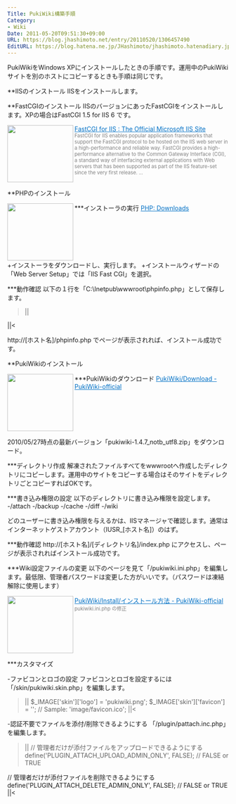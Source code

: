 ```yaml
---
Title: PukiWiki構築手順
Category:
- Wiki
Date: 2011-05-20T09:51:30+09:00
URL: https://blog.jhashimoto.net/entry/20110520/1306457490
EditURL: https://blog.hatena.ne.jp/JHashimoto/jhashimoto.hatenadiary.jp/atom/entry/12921228815717257683
---
```



PukiWikiをWindows XPにインストールしたときの手順です。運用中のPukiWikiサイトを別のホストにコピーするときも手順は同じです。

**IISのインストール 
IISをインストールします。

**FastCGIのインストール
IISのバージョンにあったFastCGIをインストールします。XPの場合はFastCGI 1.5 for IIS 6 です。

<a href="http://www.iis.net/downloads/microsoft/fastcgi-for-iis" target="_blank"><img class="alignleft" align="left" border="0" src="http://capture.heartrails.com/150x130/shadow?http://www.iis.net/downloads/microsoft/fastcgi-for-iis" alt="" width="150" height="130" /></a><a style="color:#0070C5;" href="http://www.iis.net/downloads/microsoft/fastcgi-for-iis" target="_blank">FastCGI for IIS : The Official Microsoft IIS Site</a><a href="http://b.hatena.ne.jp/entry/http://www.iis.net/downloads/microsoft/fastcgi-for-iis" target="_blank"><img border="0" src="http://b.hatena.ne.jp/entry/image/http://www.iis.net/downloads/microsoft/fastcgi-for-iis" alt="" /></a><br><span style="color: #808080;font-size: 80%;">FastCGI for IIS enables popular application frameworks that support the FastCGI protocol to be hosted on the IIS web server in a high-performance and reliable way. FastCGI provides a high-performance alternative to the Common Gateway Interface (CGI), a standard way of interfacing external applications with Web servers that has been supported as part of the IIS feature-set since the very first release. ...</span><br style="clear:both;" />

**PHPのインストール

***インストーラの実行 
<a href="http://www.php.net/downloads.php" target="_blank"><img class="alignleft" align="left" border="0" src="http://capture.heartrails.com/150x130/shadow?http://www.php.net/downloads.php" alt="" width="150" height="130" /></a><a style="color:#0070C5;" href="http://www.php.net/downloads.php" target="_blank">PHP: Downloads</a><a href="http://b.hatena.ne.jp/entry/http://www.php.net/downloads.php" target="_blank"><img border="0" src="http://b.hatena.ne.jp/entry/image/http://www.php.net/downloads.php" alt="" /></a><br style="clear:both;" />
+インストーラをダウンロードし、実行します。
+インストールウィザードの「Web Server Setup」では「IIS Fast CGI」を選択。

***動作確認
以下の１行を「C:\Inetpub\wwwroot\phpinfo.php」として保存します。
>||
<?php phpinfo(); ?>
||<

http://[ホスト名]/phpinfo.php でページが表示されれば、インストール成功です。

**PukiWikiのインストール

***PukiWikiのダウンロード
<a href="http://pukiwiki.sourceforge.jp/?PukiWiki%2FDownload" target="_blank"><img class="alignleft" align="left" border="0" src="http://capture.heartrails.com/150x130/shadow?http://pukiwiki.sourceforge.jp/?PukiWiki%2FDownload" alt="" width="150" height="130" /></a><a style="color:#0070C5;" href="http://pukiwiki.sourceforge.jp/?PukiWiki%2FDownload" target="_blank">PukiWiki/Download - PukiWiki-official</a><a href="http://b.hatena.ne.jp/entry/http://pukiwiki.sourceforge.jp/?PukiWiki%2FDownload" target="_blank"><img border="0" src="http://b.hatena.ne.jp/entry/image/http://pukiwiki.sourceforge.jp/?PukiWiki%2FDownload" alt="" /></a><br style="clear:both;" />

2010/05/27時点の最新バージョン「pukiwiki-1.4.7_notb_utf8.zip」をダウンロード。

***ディレクトリ作成
解凍されたファイルすべてをwwwrootへ作成したディレクトリにコピーします。運用中のサイトをコピーする場合はそのサイトをディレクトリごとコピーすればOKです。

***書き込み権限の設定
以下のディレクトリに書き込み権限を設定します。
-/attach
-/backup
-/cache
-/diff
-/wiki

どのユーザーに書き込み権限を与えるかは、IISマネージャで確認します。通常はインターネットゲストアカウント（IUSR_[ホスト名]）のはず。

***動作確認
http://[ホスト名]/[ディレクトリ名]/index.php にアクセスし、ページが表示されればインストール成功です。

***Wiki設定ファイルの変更
以下のページを見て「/pukiwiki.ini.php」を編集します。最低限、管理者パスワードは変更した方がいいです。（パスワードは凍結解除に使用します）

<a href="http://pukiwiki.sourceforge.jp/?PukiWiki%2FInstall%2F%E3%82%A4%E3%83%B3%E3%82%B9%E3%83%88%E3%83%BC%E3%83%AB%E6%96%B9%E6%B3%95#e76fbfcf" target="_blank"><img class="alignleft" align="left" border="0" src="http://capture.heartrails.com/150x130/shadow?http://pukiwiki.sourceforge.jp/?PukiWiki%2FInstall%2F%E3%82%A4%E3%83%B3%E3%82%B9%E3%83%88%E3%83%BC%E3%83%AB%E6%96%B9%E6%B3%95#e76fbfcf" alt="" width="150" height="130" /></a><a style="color:#0070C5;" href="http://pukiwiki.sourceforge.jp/?PukiWiki%2FInstall%2F%E3%82%A4%E3%83%B3%E3%82%B9%E3%83%88%E3%83%BC%E3%83%AB%E6%96%B9%E6%B3%95#e76fbfcf" target="_blank">PukiWiki/Install/インストール方法 - PukiWiki-official</a><a href="http://b.hatena.ne.jp/entry/http://pukiwiki.sourceforge.jp/?PukiWiki%2FInstall%2F%E3%82%A4%E3%83%B3%E3%82%B9%E3%83%88%E3%83%BC%E3%83%AB%E6%96%B9%E6%B3%95#e76fbfcf" target="_blank"><img border="0" src="http://b.hatena.ne.jp/entry/image/http://pukiwiki.sourceforge.jp/?PukiWiki%2FInstall%2F%E3%82%A4%E3%83%B3%E3%82%B9%E3%83%88%E3%83%BC%E3%83%AB%E6%96%B9%E6%B3%95#e76fbfcf" alt="" /></a><br><span style="color: #808080;font-size: 80%;">pukiwiki.ini.php の修正</span><br style="clear:both;" />

***カスタマイズ

-ファビコンとロゴの設定
ファビコンとロゴを設定するには「/skin/pukiwiki.skin.php」を編集します。
>||
$_IMAGE['skin']['logo']     = 'pukiwiki.png';
$_IMAGE['skin']['favicon']  = ''; // Sample: 'image/favicon.ico';
||<

-認証不要でファイルを添付/削除できるようにする 
「/plugin/pattach.inc.php」を編集します。

>||
// 管理者だけが添付ファイルをアップロードできるようにする
define('PLUGIN_ATTACH_UPLOAD_ADMIN_ONLY', FALSE); // FALSE or TRUE
 
// 管理者だけが添付ファイルを削除できるようにする
define('PLUGIN_ATTACH_DELETE_ADMIN_ONLY', FALSE); // FALSE or TRUE
||<
